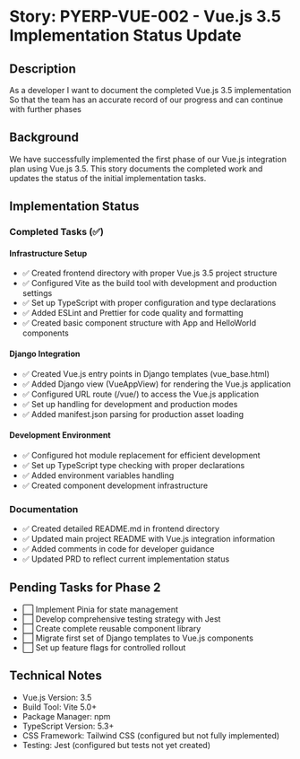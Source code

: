 # Story: PYERP-VUE-002 - Vue.js 3.5 Implementation Status Update

## Description
As a developer
I want to document the completed Vue.js 3.5 implementation
So that the team has an accurate record of our progress and can continue with further phases

## Background
We have successfully implemented the first phase of our Vue.js integration plan using Vue.js 3.5. This story documents the completed work and updates the status of the initial implementation tasks.

## Implementation Status

### Completed Tasks (✅)

#### Infrastructure Setup
- ✅ Created frontend directory with proper Vue.js 3.5 project structure
- ✅ Configured Vite as the build tool with development and production settings
- ✅ Set up TypeScript with proper configuration and type declarations
- ✅ Added ESLint and Prettier for code quality and formatting
- ✅ Created basic component structure with App and HelloWorld components

#### Django Integration
- ✅ Created Vue.js entry points in Django templates (vue_base.html)
- ✅ Added Django view (VueAppView) for rendering the Vue.js application
- ✅ Configured URL route (/vue/) to access the Vue.js application
- ✅ Set up handling for development and production modes
- ✅ Added manifest.json parsing for production asset loading

#### Development Environment
- ✅ Configured hot module replacement for efficient development
- ✅ Set up TypeScript type checking with proper declarations
- ✅ Added environment variables handling
- ✅ Created component development infrastructure

### Documentation
- ✅ Created detailed README.md in frontend directory
- ✅ Updated main project README with Vue.js integration information
- ✅ Added comments in code for developer guidance
- ✅ Updated PRD to reflect current implementation status

## Pending Tasks for Phase 2

- ⬜ Implement Pinia for state management
- ⬜ Develop comprehensive testing strategy with Jest
- ⬜ Create complete reusable component library
- ⬜ Migrate first set of Django templates to Vue.js components
- ⬜ Set up feature flags for controlled rollout

## Technical Notes
- Vue.js Version: 3.5
- Build Tool: Vite 5.0+
- Package Manager: npm
- TypeScript Version: 5.3+
- CSS Framework: Tailwind CSS (configured but not fully implemented)
- Testing: Jest (configured but tests not yet created) 